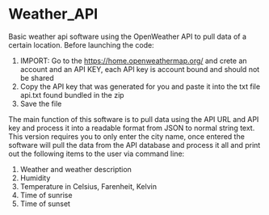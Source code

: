 # Weather_API
Basic weather api software using the OpenWeather API to pull data of a certain location. 
Before launching the code:
  1. IMPORT: Go to the https://home.openweathermap.org/ and crete an account and an API KEY, each API key is account bound and should not be shared
  2. Copy the API key that was generated for you and paste it into the txt file api.txt found bundled in the zip
  3. Save the file

The main function of this software is to pull data using the API URL and API key and process it into a readable format from JSON to normal string text. 
This version requires you to only enter the city name, once entered the software will pull the data from the API database and process it all and print out the following items to the user via command line:
  1. Weather and weather description
  2. Humidity
  3. Temperature in Celsius, Farenheit, Kelvin
  4. Time of sunrise
  5. Time of sunset

